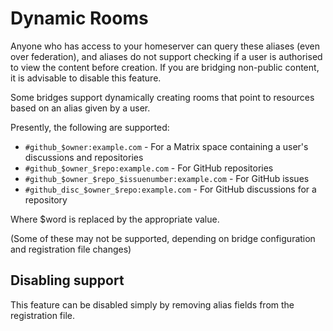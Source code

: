 Dynamic Rooms
=============

<section class="notice">
Anyone who has access to your homeserver can query these aliases (even over federation), and aliases
 do not support checking if a user is authorised to view the content before creation. If you are bridging non-public
 content, it is advisable to disable this feature.
</section>


Some bridges support dynamically creating rooms that point to resources based on an alias given by a user.

Presently, the following are supported:

- `#github_$owner:example.com` - For a Matrix space containing a user's discussions and repositories
- `#github_$owner_$repo:example.com` - For GitHub repositories
- `#github_$owner_$repo_$issuenumber:example.com` - For GitHub issues
- `#github_disc_$owner_$repo:example.com` - For GitHub discussions for a repository

Where $word is replaced by the appropriate value.

(Some of these may not be supported, depending on bridge configuration and registration file changes)

## Disabling support

This feature can be disabled simply by removing alias fields from the registration file.
